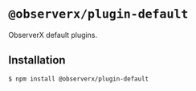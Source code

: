 # `@observerx/plugin-default`

ObserverX default plugins.

## Installation

```bash
$ npm install @observerx/plugin-default
```
